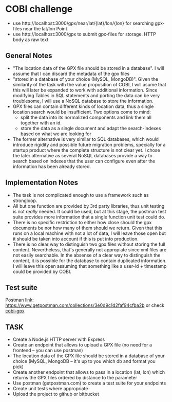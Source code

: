# COBI challenge
- use http://localhost:3000/gpx/near/lat/{lat}/lon/{lon} for searching gpx-files near the lat/lon Point
- use http://localhost:3000/gpx to submit gpx-files for storage. HTTP body as raw text

## General Notes
- "The location data of the GPX file should be stored in a database". I will assume that I can discard the metadata of the gpx files
- "stored in a database of your choice (MySQL, MongoDB)". Given the similarity of the task with the value proposition of COBI, I will asume that this will later be expanded to work with additional information. Since modifying Tables in SQL statements and porting the data can be very troublesome, I will use a NoSQL database to store the information.
- GPX files can contain different kinds of location data, thus a single location search would be insufficient. Two options come to mind:
  - split the data into its normalized components and link them all together with an id.
  - store the data as a single document and adapt the search-indexes based on what we are looking for
- The former alternative is very similar to SQL databases, which would introduce rigidity and possible future migration problems, specially for a startup product where the complete structure is not clear yet. I chose the later alternative as several NoSQL databases provide a way to search based on indexes that the user can configure even after the information has been already stored.

## Implementation Notes
- The task is not complicated enough to use a framework such as strongloop.
- All but one function are provided by 3rd party libraries, thus unit testing is not *really* needed. It could be used, but at this stage, the postman test suite provides more information that a single function unit test could do.
- There is no specific restriction to either how close should the gpx documents be nor how many of them should we return. Given that this runs on a local machine with not a lot of data, I will leave those open but it should be taken into account if this is put into production.
- There is no clear way to distinguish two gpx files without storing the full content. Nevertheless, that's generally not appropiate since xml files are not easily searchable. In the absense of a clear way to distinguish the content, it is possible for the database to contain duplicated information. I will leave this open assuming that something like a user-id + timestamp could be provided by COBI.

## Test suite
Postman link: https://www.getpostman.com/collections/3e0d9c1d2faf94cfba2b
or check [cobi-gpx](https://github.com/carocad/cobiapp/blob/master/postman_collection.json)

## TASK
- Create a Node.js HTTP server with Express
- Create an endpoint that allows to upload a GPX file (no need for a frontend – you can use postman)
- The location data of the GPX file should be stored in a database of your choice (MySQL, MongoDB – it's up to you which db and format you pick)
- Create another endpoint that allows to pass in a location (lat, lon) which returns the GPX files ordered by distance to the parameter
- Use postman (getpostman.com) to create a test suite for your endpoints
- Create unit tests where appropriate
- Upload the project to github or bitbucket
